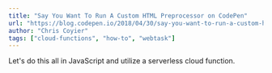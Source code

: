 ```yaml
---
title: "Say You Want To Run A Custom HTML Preprocessor on CodePen"
url: "https://blog.codepen.io/2018/04/30/say-you-want-to-run-a-custom-html-preprocessor-on-codepen/"
author: "Chris Coyier"
tags: ["cloud-functions", "how-to", "webtask"]
---
```


Let's do this all in JavaScript and utilize a serverless cloud function.